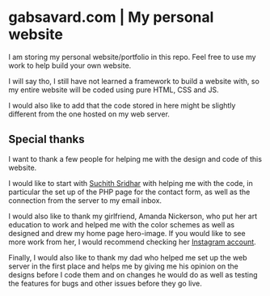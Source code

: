# gabsavard.com | My personal website

I am storing my personal website/portfolio in this repo. Feel free to use my work to help build your own website.

I will say tho, I still have not learned a framework to build a website with, so my entire website will be coded using
pure HTML, CSS and JS.

I would also like to add that the code stored in here might be slightly different from the one hosted on my web server.

## Special thanks
I want to thank a few people for helping me with the design and code of this website.

I would like to start with <a href="https://github.com/SuchithSridhar">Suchith Sridhar</a> with helping me
with the code, in particular the set up of the PHP page for the contact form, as well as the connection from
the server to my email inbox.

I would also like to thank my girlfriend, Amanda Nickerson, who put her art education to work and helped me
with the color schemes as well as designed and drew my home page hero-image. If you would like to see more
work from her, I would recommend checking her <a href="https://www.instagram.com/mandimargdraws_/">Instagram account</a>.

Finally, I would also like to thank my dad who helped me set up the web server in the first place and helps me by
giving me his opinion on the designs before I code them and on changes he would do as well as testing the features for
bugs and other issues before they go live.
